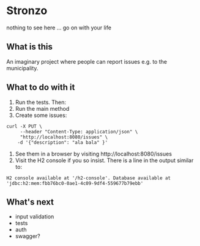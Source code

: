 # Stronzo

nothing to see here ... go on with your life

## What is this
An imaginary project where people can report issues e.g. to the municipality.

## What to do with it
1. Run the tests. Then:
1. Run the main method
1. Create some issues:
```shell
curl -X PUT \
     --header "Content-Type: application/json" \
     "http://localhost:8080/issues" \
    -d '{"description": "ala bala" }'
```
1. See them in a browser by visiting http://localhost:8080/issues
1. Visit the H2 console if you so insist. There is a line in the output similar to:
```
H2 console available at '/h2-console'. Database available at 'jdbc:h2:mem:fbb76bc0-0ae1-4c09-9df4-559677b79ebb'
```


## What's next
- input validation
- tests
- auth
- swagger?